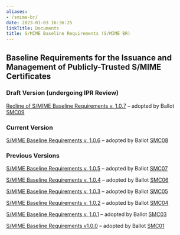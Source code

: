 ```yaml
---
aliases:
- /smime-br/
date: 2023-01-03 16:36:25
linkTitle: Documents
title: S/MIME Baseline Requirements (S/MIME BR)
---
```


## Baseline Requirements for the Issuance and Management of Publicly-Trusted S/MIME Certificates 

### Draft Version (undergoing IPR Review)

[Redline of S/MIME Baseline Requirements v. 1.0.7][15] – adopted by Ballot [SMC09][16]

### Current Version 

[S/MIME Baseline Requirements v. 1.0.6][13] – adopted by Ballot [SMC08][14]


### Previous Versions 

[S/MIME Baseline Requirements v. 1.0.5][11] – adopted by Ballot [SMC07][12]

[S/MIME Baseline Requirements v. 1.0.4][9] – adopted by Ballot [SMC06][10]

[S/MIME Baseline Requirements v. 1.0.3][6] – adopted by Ballot [SMC05][7]

[S/MIME Baseline Requirements v. 1.0.2][1] – adopted by Ballot [SMC04][2]

[S/MIME Baseline Requirements v. 1.0.1][3] – adopted by Ballot [SMC03][8]

[S/MIME Baseline Requirements v1.0.0][4] – adopted by Ballot [SMC01][5]

[1]: /uploads/CA-Browser-Forum-SMIMEBR-1.0.2.pdf
[2]: /2023/12/08/ballot-smc04-addition-of-etsi-ts-119-411-6-to-audit-standards/
[3]: /uploads/CA-Browser-Forum-SMIMEBR-1.0.1.pdf
[4]: /uploads/CA-Browser-Forum-SMIMEBR-1.0.0.pdf
[5]: /2023/01/01/smc-001-adopt-s-mime-baseline-requirements-v1-0-0/
[6]: /uploads/CA-Browser-Forum-SMIMEBR-1.0.3.pdf
[7]: /2024/01/08/ballot-smc05-adoption-of-caa-for-s-mime/
[8]: /2023/07/11/ballot-smc03-corrections-and-clarifications-for-s-mime-baseline-requirements/
[9]: /uploads/CA-Browser-Forum-SMIMEBR-1.0.4.pdf
[10]: /2024/03/26/ballot-smc06-post-implementation-clarification-and-corrections/
[11]: /uploads/CA-Browser-Forum-SMIMEBR-1.0.5.pdf
[12]: /2024/05/24/ballot-smc07-align-logging-requirement-and-key-escrow-clarification/
[13]: /uploads/CA-Browser-Forum-SMIMEBR-1.0.6.pdf
[14]: /2024/07/15/ballot-smc08-deprecate-legacy-generation-profiles-and-minor-updates/
[15]: /2024/2024-10-23-SMCWG-ballot-SMC09/CA-Browser-Forum-SMIMEBR-1.0.7-Redline.pdf 
[16]: /2024/2024-10-09-SMCWG-ballot-SMC09/